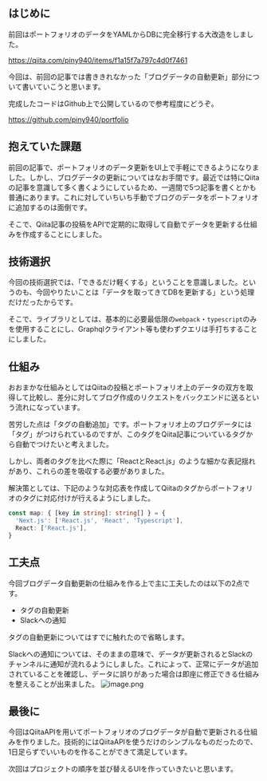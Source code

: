 ## はじめに

前回はポートフォリオのデータをYAMLからDBに完全移行する大改造をしました。

https://qiita.com/piny940/items/f1a15f7a797c4d0f7461

今回は、前回の記事では書ききれなかった「ブログデータの自動更新」部分について書いていこうと思います。

完成したコードはGithub上で公開しているので参考程度にどうぞ。

https://github.com/piny940/portfolio

## 抱えていた課題

前回の記事で、ポートフォリオのデータ更新をUI上で手軽にできるようになりました。しかし、ブログデータの更新についてはなお手間です。最近では特にQiitaの記事を意識して多く書くようにしているため、一週間で5つ記事を書くとかも普通にあります。これに対していちいち手動でブログのデータをポートフォリオに追加するのは面倒です。

そこで、Qiita記事の投稿をAPIで定期的に取得して自動でデータを更新する仕組みを作成することにしました。

## 技術選択
今回の技術選択では、「できるだけ軽くする」ということを意識しました。というのも、今回やりたいことは「データを取ってきてDBを更新する」という処理だけだったからです。

そこで、ライブラリとしては、基本的に必要最低限の`webpack`・`typescript`のみを使用することにし、Graphqlクライアント等も使わずクエリは手打ちすることにしました。

## 仕組み
おおまかな仕組みとしてはQiitaの投稿とポートフォリオ上のデータの双方を取得して比較し、差分に対してブログ作成のリクエストをバックエンドに送るという流れになっています。

苦労した点は「タグの自動追加」です。ポートフォリオ上のブログデータには「タグ」がつけられているのですが、このタグをQiita記事についているタグから自動でつけたいと考えました。

しかし、両者のタグを比べた際に「ReactとReact.js」のような細かな表記揺れがあり、これらの差を吸収する必要がありました。

解決策としては、下記のような対応表を作成してQiitaのタグからポートフォリオのタグに対応付けが行えるようにしました。

```typescript
const map: { [key in string]: string[] } = {
  'Next.js': ['React.js', 'React', 'Typescript'],
  React: ['React.js'],
}
```

## 工夫点
今回ブログデータ自動更新の仕組みを作る上で主に工夫したのは以下の2点です。
- タグの自動更新
- Slackへの通知

タグの自動更新についてはすでに触れたので省略します。

Slackへの通知については、そのままの意味で、データが更新されるとSlackのチャンネルに通知が流れるようにしました。これによって、正常にデータが追加されていることを確認し、データに誤りがあった場合は即座に修正できる仕組みを整えることが出来ました。
![image.png](https://qiita-image-store.s3.ap-northeast-1.amazonaws.com/0/3330232/e60413c0-e174-a0ab-f431-c11dce4fafc3.png)


## 最後に
今回はQiitaAPIを用いてポートフォリオのブログデータが自動で更新される仕組みを作りました。技術的にはQiitaAPIを使うだけのシンプルなものだったので、1日足らずでいいものを作ることができて満足しています。

次回はプロジェクトの順序を並び替えるUIを作っていきたいと思います。
